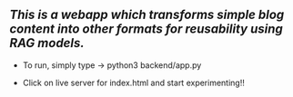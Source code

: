 ## _This is a webapp which transforms simple blog content into other formats for reusability using RAG models._

- To run, simply type -> python3 backend/app.py

- Click on live server for index.html and start experimenting!!
